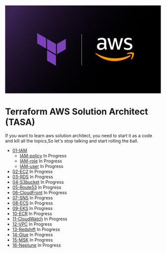
<p align="center">
  <img src="assets/terraform-aws2.jpeg">
</p>

# Terraform AWS Solution Architect (TASA)

If you want to learn aws solution architect, you need to start it as a code and kill all the topics,So let's stop talking and start rolling the ball.

- [01-IAM](https://github.com/devopshobbies/terraform-aws-solution-architect/tree/main/01-IAM)
  - [IAM-policy]() In Progress
  - [IAM-role]() In Progress
  - [IAM-user]() In Progress
- [02-EC2]() In Progress
- [03-RDS]() In Progress
- [04-S3bucket]() In Progress
- [05-Route53]() In Progress
- [06-CloudFront]() In Progress
- [07-SNS]() In Progress
- [08-ECS]() In Progress
- [09-EKS]() In Progress
- [10-ECR]() In Progress
- [11-CloudWatch]() In Progress
- [12-VPC]() In Progress
- [13-Redshift]() In Progress
- [14-Glue]() In Progress
- [15-MSK]() In Progress
- [16-Neptune]() In Progress